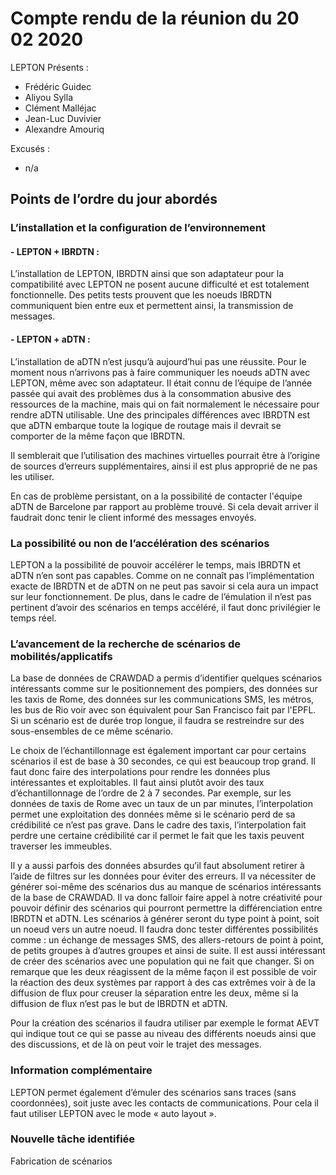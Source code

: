 # Compte rendu de la réunion du 20 02 2020

LEPTON Présents :

- Frédéric Guidec
- Aliyou Sylla
- Clément Malléjac
- Jean-Luc Duvivier
- Alexandre Amouriq

Excusés :

- n/a

## Points de l’ordre du jour abordés

### L’installation et la configuration de l’environnement 

#### - LEPTON + IBRDTN : 
L’installation de LEPTON, IBRDTN ainsi que son adaptateur pour la compatibilité avec 
LEPTON ne posent aucune difficulté et est totalement fonctionnelle.
Des petits tests prouvent que les noeuds IBRDTN communiquent bien entre eux
et permettent ainsi, la transmission de messages.

#### - LEPTON + aDTN : 
L’installation de aDTN n’est jusqu’à aujourd’hui pas une réussite. Pour le moment
 nous n’arrivons pas à faire communiquer les noeuds aDTN avec LEPTON,
même avec son adaptateur.
Il était connu de l’équipe de l’année passée qui avait des problèmes dus à la
consommation abusive des ressources de la machine, mais qui on fait normalement
le nécessaire pour rendre aDTN utilisable. Une des principales différences avec
IBRDTN est que aDTN embarque toute la logique de routage mais il devrait se
comporter de la même façon que IBRDTN.

Il semblerait que l’utilisation des machines virtuelles pourrait être à l’origine
de sources d’erreurs supplémentaires, ainsi il est plus approprié de ne pas les
utiliser.

En cas de problème persistant, on a la possibilité de contacter l'équipe aDTN
de Barcelone par rapport au problème trouvé. Si cela devait arriver il faudrait
donc tenir le client informé des messages envoyés.

### La possibilité ou non de l’accélération des scénarios

LEPTON a la possibilité de pouvoir accélérer le temps, mais IBRDTN et aDTN
n’en sont pas capables. Comme on ne connaît pas l’implémentation exacte de
IBRDTN et de aDTN on ne peut pas savoir si cela aura un impact sur leur
fonctionnement. De plus, dans le cadre de l’émulation il n’est pas pertinent
d’avoir des scénarios en temps accéléré, il faut donc privilégier le temps réel.

### L’avancement de la recherche de scénarios de mobilités/applicatifs

La base de données de CRAWDAD a permis d’identifier quelques scénarios intéressants
comme sur le positionnement des pompiers, des données sur les taxis de
Rome, des données sur les communications SMS, les métros, les bus de Rio voir
avec son équivalent pour San Francisco fait par l'EPFL. Si un scénario
est de durée trop longue, il faudra se restreindre sur des sous-ensembles de ce
même scénario.

Le choix de l’échantillonnage est également important car pour certains scénarios
il est de base à 30 secondes, ce qui est beaucoup trop grand. Il faut donc faire
des interpolations pour rendre les données plus intéressantes et exploitables. Il
faut ainsi plutôt avoir des taux d’échantillonnage de l’ordre de 2 à 7 secondes.
Par exemple, sur les données de taxis de Rome avec un taux de un par minutes,
l’interpolation permet une exploitation des données même si le scénario perd
de sa crédibilité ce n’est pas grave. Dans le cadre des taxis, l’interpolation
fait perdre une certaine crédibilité car il permet le fait que les taxis peuvent
traverser les immeubles.

Il y a aussi parfois des données absurdes qu’il faut absolument retirer à l’aide de
filtres sur les données pour éviter des erreurs.
Il va nécessiter de générer soi-même des scénarios dus au manque de scénarios
intéressants de la base de CRAWDAD. Il va donc falloir faire appel à notre créativité
pour pouvoir définir des scénarios qui pourront permettre la différenciation entre
IBRDTN et aDTN. Les scénarios à générer seront du type point à point, soit un
noeud vers un autre noeud. Il faudra donc tester différentes possibilités comme
: un échange de messages SMS, des allers-retours de point à point, de petits
groupes à d’autres groupes et ainsi de suite. Il est aussi intéressant de créer
des scénarios avec une population qui ne fait que changer. Si on remarque
que les deux réagissent de la même façon il est possible de voir la réaction des
deux systèmes par rapport à des cas extrêmes voir à de la diffusion de flux pour
creuser la séparation entre les deux, même si la diffusion de flux n’est pas le but
de IBRDTN et aDTN.

Pour la création des scénarios il faudra utiliser par exemple le format AEVT
qui indique tout ce qui se passe au niveau des différents noeuds ainsi que des
discussions, et de là on peut voir le trajet des messages.

### Information complémentaire

LEPTON permet également d’émuler des scénarios sans traces (sans coordonnées),
 soit juste avec les contacts de communications. Pour cela il faut utiliser
LEPTON avec le mode « auto layout ».

### Nouvelle tâche identifiée

Fabrication de scénarios
